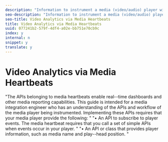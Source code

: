 ```yaml
---
description: "Information to instrument a media (video/audio) player with the media module of Adobe Mobile SDK. "
seo-description: "Information to instrument a media (video/audio) player with the media module of Adobe Mobile SDK. "
seo-title: Video Analytics via Media Heartbeats
title: Video Analytics via Media Heartbeats
uuid: 077241b2-579f-4df4-a02e-bb751e70cb9c
index: y
internal: n
snippet: y
translate: y
---
```


# Video Analytics via Media Heartbeats

"The APIs belonging to media heartbeats enable real--time dashboards and other media reporting capabilities. This guide is intended for a media integration engineer who has an understanding of the APIs and workflow of the media player being instrumented. Implementing these APIs requires that your media player provide the following: "
"• An API to subscribe to player events. The media heartbeat requires that you call a set of simple APIs when events occur in your player. "
"• An API or class that provides player information, such as media name and play--head position. "
